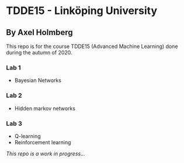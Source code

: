 # TDDE15 - Linköping University
## By Axel Holmberg

This repo is for the course TDDE15 (Advanced Machine Learning) done during the autumn of 2020.

### Lab 1

- Bayesian Networks

### Lab 2

- Hidden markov networks

### Lab 3

- Q-learning
- Reinforcement learning


<em>This repo is a work in progress...</em>
